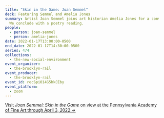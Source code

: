 ```yaml
---
title: "Skin in the Game: Joan Semmel"
deck: Featuring Semmel and Amelia Jones
summary: Artist Joan Semmel joins art historian Amelia Jones for a conversation.
  We conclude with a poetry reading.
people:
  - person: joan-semmel
  - person: amelia-jones
date: 2022-01-17T13:00:00-0500
end_date: 2022-01-17T14:30:00-0500
series: 474
collections:
  - the-new-social-environment
event_organizer:
  - the-brooklyn-rail
event_producer:
  - the-brooklyn-rail
event_id: recSpiO14G5hkCEby
event_platform:
  - zoom
---
```

[Visit *Joan Semmel: Skin in the Game* on view at the Pennsylvania Academy of Fine Art through April 3, 2022 →](https://www.pafa.org/museum/exhibitions/joan-semmel)